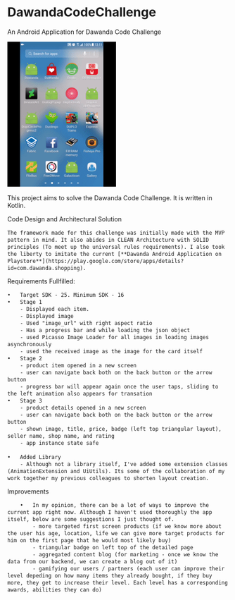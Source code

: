 # DawandaCodeChallenge
An Android Application for Dawanda Code Challenge

<img src="/assets/sample.gif" width="49%">

This project aims to solve the Dawanda Code Challenge. It is written in Kotlin. 

Code Design and Architectural Solution

	The framework made for this challenge was initially made with the MVP pattern in mind. It also abides in CLEAN Architecture with SOLID principles (To meet up the universal rules requirements). I also took the liberty to imitate the current [**Dawanda Android Application on Playstore**](https://play.google.com/store/apps/details?id=com.dawanda.shopping).
	
Requirements Fullfilled:
	
	•	Target SDK - 25. Minimum SDK - 16
	•	Stage 1 
		- Displayed each item.
		- Displayed image
		- Used "image_url" with right aspect ratio
		- Has a progress bar and while loading the json object 
		- used Picasso Image Loader for all images in loading images asynchronously
		- used the received image as the image for the card itself
	•	Stage 2 
		- product item opened in a new screen
		- user can navigate back both on the back button or the arrow button
		- progress bar will appear again once the user taps, sliding to the left animation also appears for transation
	•	Stage 3
		- product details opened in a new screen
		- user can navigate back both on the back button or the arrow button
		- shown image, title, price, badge (left top triangular layout), seller name, shop name, and rating
		- app instance state safe

	•	Added Library
		- Although not a library itself, I've added some extension classes (AnimationExtension and UiUtils). Its some of the collaboration of my work together my previous colleagues to shorten layout creation.  

Improvements

		•	In my opinion, there can be a lot of ways to improve the current app right now. Although I haven't used thoroughly the app itself, below are some suggestions I just thought of. 
			- more targeted first screen products (if we know more about the user his age, location, life we can give more target products for him on the first page that he would most likely buy)
			- triangular badge on left top of the detailed page 
			- aggregated content blog (for marketing - once we know the data from our backend, we can create a blog out of it)
			- gamifying our users / partners (each user can improve their level depeding on how many items they already bought, if they buy more, they get to increase their level. Each level has a corresponding awards, abilities they can do)
		
	